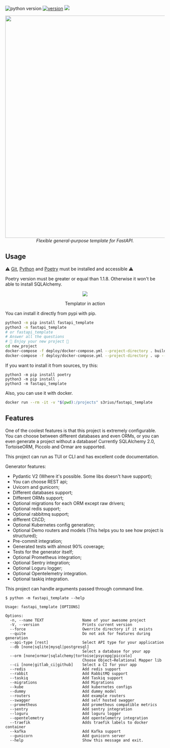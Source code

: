 ![python version](https://img.shields.io/pypi/pyversions/fastapi_template?style=for-the-badge) [![version](https://img.shields.io/pypi/v/fastapi_template?style=for-the-badge)](https://pypi.org/project/fastapi-template/)
[![](https://img.shields.io/pypi/dm/fastapi_template?style=for-the-badge)](https://pypi.org/project/fastapi-template/)
<div align="center">
<img src="https://raw.githubusercontent.com/s3rius/FastAPI-template/master/images/logo.png" width=700>
<div><i>Flexible general-purpose template for FastAPI.</i></div>
</div>

## Usage

⚠️ [Git](https://git-scm.com/downloads), [Python](https://www.python.org/) and [Poetry](https://python-poetry.org/) must be installed and accessible ⚠️

Poetry version must be greater or equal than 1.1.8. Otherwise it won't be able to install SQLAlchemy.

<div align="center">
 <a href="https://asciinema.org/a/ig0oi0fOq1hxqnW5X49XaaHIT" target="_blank"><img src="https://asciinema.org/a/ig0oi0fOq1hxqnW5X49XaaHIT.svg" /></a>
  <p>Templator in action</p>
</div>

You can install it directly from pypi with pip.
```bash
python3 -m pip install fastapi_template
python3 -m fastapi_template
# or fastapi_template
# Answer all the questions
# 🍪 Enjoy your new project 🍪
cd new_project
docker-compose -f deploy/docker-compose.yml --project-directory . build
docker-compose -f deploy/docker-compose.yml --project-directory . up --build
```

If you want to install it from sources, try this:
```shell
python3 -m pip install poetry
python3 -m pip install .
python3 -m fastapi_template
```

Also, you can use it with docker.
```bash
docker run --rm -it -v "$(pwd):/projects" s3rius/fastapi_template
```

## Features

One of the coolest features is that this project is extremely configurable.
You can choose between different databases and even ORMs, or
you can even generate a project without a database!
Currently SQLAlchemy 2.0, TortoiseORM, Piccolo and Ormar are supported.

This project can run as TUI or CLI and has excellent code documentation.

Generator features:
- Pydantic V2 (Where it's possible. Some libs doesn't have support);
- You can choose REST api;
- Uvicorn and gunicorn;
- Different databases support;
- Different ORMs support;
- Optional migrations for each ORM except raw drivers;
- Optional redis support;
- Optional rabbitmq support;
- different CI\CD;
- Optional Kubernetes config generation;
- Optional Demo routers and models (This helps you to see how project is structured);
- Pre-commit integration;
- Generated tests with almost 90% coverage;
- Tests for the generator itself;
- Optional Prometheus integration;
- Optional Sentry integration;
- Optional Loguru logger;
- Optional Opentelemetry integration.
- Optional taskiq integration.


This project can handle arguments passed through command line.

```shell
$ python -m fastapi_template --help

Usage: fastapi_template [OPTIONS]

Options:
  -n, --name TEXT                 Name of your awesome project
  -V, --version                   Prints current version
  --force                         Owerrite directory if it exists
  --quite                         Do not ask for features during generation
  --api-type [rest]               Select API type for your application
  --db [none|sqlite|mysql|postgresql]
                                  Select a database for your app
  --orm [none|ormar|sqlalchemy|tortoise|psycopg|piccolo]
                                  Choose Object–Relational Mapper lib
  --ci [none|gitlab_ci|github]    Select a CI for your app
  --redis                         Add redis support
  --rabbit                        Add RabbitMQ support
  --taskiq                        Add Taskiq support
  --migrations                    Add Migrations
  --kube                          Add kubernetes configs
  --dummy                         Add dummy model
  --routers                       Add example routers
  --swagger                       Add self hosted swagger
  --prometheus                    Add prometheus compatible metrics
  --sentry                        Add sentry integration
  --loguru                        Add loguru logger
  --opentelemetry                 Add opentelemetry integration
  --traefik                       Adds traefik labels to docker container
  --kafka                         Add Kafka support
  --gunicorn                      Add gunicorn server
  --help                          Show this message and exit.
```
